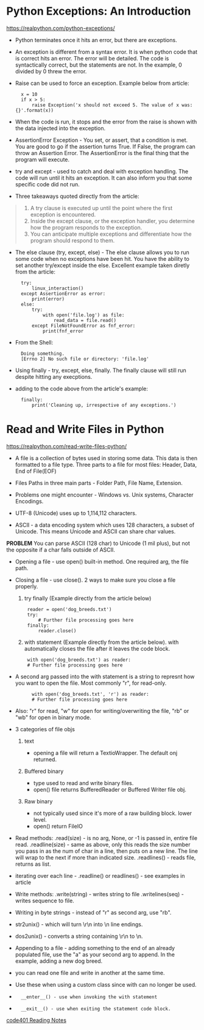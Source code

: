 # Python Exceptions: An Introduction

https://realpython.com/python-exceptions/

- Python terminates once it hits an error, but there are exceptions.

- An exception is different from a syntax error. It is when python code that is correct hits an error. The error will be detailed. The code is syntactically correct, but the statements are not. In the example, 0 divided by 0 threw the error.

- Raise can be used to force an exception. Example below from article:

        x = 10
        if x > 5:
            raise Exception('x should not exceed 5. The value of x was: {}'.format(x))

- When the code is run, it stops and the error from the raise is shown with the data injected into the exception.

- AssertionError Exception - You set, or assert, that a condition is met. You are good to go if the assertion turns True. If False, the program can throw an Assertion Error. The AssertionError is the final thing that the program will execute.

- try and except - used to catch and deal with exception handling. The code will run until it hits an exception. It can also inform you that some specific code did not run.

- Three takeaways quoted directly from the article:

> 1. A try clause is executed up until the point where the first exception is encountered.
> 2. Inside the except clause, or the exception handler, you determine how the program responds to the exception.
> 3. You can anticipate multiple exceptions and differentiate how the program should respond to them.

- The else clause (try, except, else) - The else clause allows you to run some code when no exceptions have been hit. You have the ability to set another try/except inside the else. Excellent example taken diretly from the article:

        try:
            linux_interaction()
        except AssertionError as error:
            print(error)
        else:
            try:
                with open('file.log') as file:
                    read_data = file.read()
            except FileNotFoundError as fnf_error:
                print(fnf_error
- From the Shell:

        Doing something.
        [Errno 2] No such file or directory: 'file.log'



- Using finally - try, except, else, finally. The finally clause will still run despite hitting any execptions.

- adding to the code above from the article's example:

        finally:
            print('Cleaning up, irrespective of any exceptions.')


# Read and Write Files in Python

https://realpython.com/read-write-files-python/

- A file is a collection of bytes used in storing some data. This data is then formatted to a file type. Three parts to a file for most files: Header, Data, End of File(EOF)

- Files Paths in three main parts - Folder Path, File Name, Extension.

- Problems one might encounter - Windows vs. Unix systems, Character Encodings.

- UTF-8 (Unicode) uses up to 1,114,112 characters.

- ASCII - a data encoding system which uses 128 characters, a subset of Unicode. This means Unicode and ASCII can share char values.

**PROBLEM** You can parse ASCII (128 char) to Unicode (1 mil plus), but not the opposite if a char falls outside of ASCII.

- Opening a file - use open() built-in method. One required arg, the file path.

- Closing a file - use close(). 2 ways to make sure you close a file properly.

    1. try finally (Example directly from the article below)
        
            reader = open('dog_breeds.txt')
            try:
                # Further file processing goes here
            finally:
                reader.close()

    2. with statement (Example directly from the article below). with automatically closes the file after it leaves the code block.
        
            with open('dog_breeds.txt') as reader:
            # Further file processing goes here

- A second arg passed into the with statement is a string to represnt how you want to open the file. Most commonly "r", for read-only.

            with open('dog_breeds.txt', 'r') as reader:
            # Further file processing goes here

- Also: "r" for read, "w" for open for writing/overwriting the file, "rb" or "wb" for open in binary mode.

- 3 categories of file objs
    1. text 
        - opening a file will return a TextioWrapper. The default onj returned.

    2. Buffered binary
        - type used to read and write binary files.
        - open() file returns BufferedReader or Buffered Writer file obj.

    3. Raw binary
        - not typically used since it's more of a raw building block. lower level.
        - open() return FileIO

- Read methods:
    .read(size) - is no arg, None, or -1 is passed in, entire file read.
    .readline(size) - same as above, only this reads the size number you pass in as the num of char in a line, then puts on a new line. The line will wrap to the next if more than indicated size.
    .readlines() - reads file, returns as list.

- iterating over each line - .readline() or readlines() - see examples in article


- Write methods:
    .write(string) - writes string to file
    .writelines(seq) - writes sequence to file.

- Writing in byte strings - instead of "r" as second arg, use "rb".

- str2unix() - which will turn \r\n into \n line endings.

- dos2unix() - converts a string containing \r\n to \n.


- Appending to a file - adding something to the end of an already populated file, use the "a" as your second arg to append. In the example, adding a new dog breed.

- you can read one file and write in another at the same time.

- Use these when using a custom class since with can no longer be used.

-       __enter__() - use when invoking the with statement

-       __exit__() - use when exiting the statement code block.


[code401 Reading Notes](../401Python/code401Table.md)